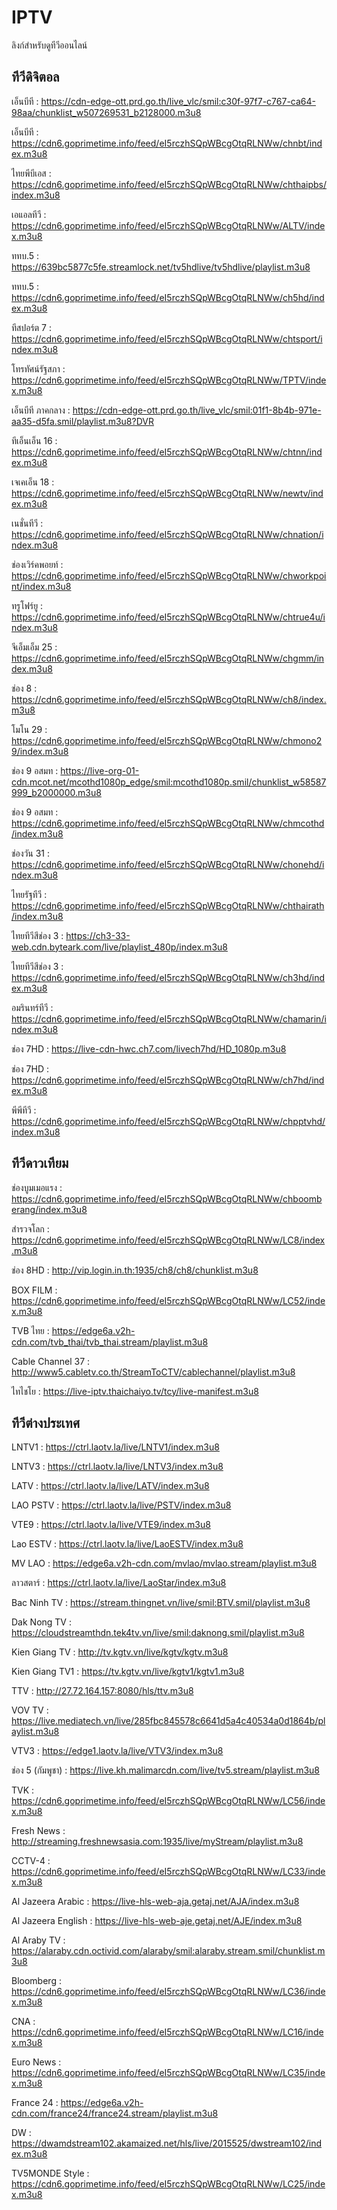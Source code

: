 # IPTV
ลิงก์สำหรับดูทีวีออนไลน์
## ทีวีดิจิตอล
เอ็นบีที : https://cdn-edge-ott.prd.go.th/live_vlc/smil:c30f-97f7-c767-ca64-98aa/chunklist_w507269531_b2128000.m3u8

เอ็นบีที : https://cdn6.goprimetime.info/feed/eI5rczhSQpWBcgOtqRLNWw/chnbt/index.m3u8

ไทยพีบีเอส : https://cdn6.goprimetime.info/feed/eI5rczhSQpWBcgOtqRLNWw/chthaipbs/index.m3u8

เอแอลทีวี : https://cdn6.goprimetime.info/feed/eI5rczhSQpWBcgOtqRLNWw/ALTV/index.m3u8

ททบ.5 : https://639bc5877c5fe.streamlock.net/tv5hdlive/tv5hdlive/playlist.m3u8

ททบ.5 : https://cdn6.goprimetime.info/feed/eI5rczhSQpWBcgOtqRLNWw/ch5hd/index.m3u8

ทีสปอร์ต 7 : https://cdn6.goprimetime.info/feed/eI5rczhSQpWBcgOtqRLNWw/chtsport/index.m3u8

โทรทัศน์รัฐสภา : https://cdn6.goprimetime.info/feed/eI5rczhSQpWBcgOtqRLNWw/TPTV/index.m3u8

เอ็นบีที ภาคกลาง : https://cdn-edge-ott.prd.go.th/live_vlc/smil:01f1-8b4b-971e-aa35-d5fa.smil/playlist.m3u8?DVR

ทีเอ็นเอ็น 16 : https://cdn6.goprimetime.info/feed/eI5rczhSQpWBcgOtqRLNWw/chtnn/index.m3u8

เจเคเอ็น 18 : https://cdn6.goprimetime.info/feed/eI5rczhSQpWBcgOtqRLNWw/newtv/index.m3u8

เนชั่นทีวี : https://cdn6.goprimetime.info/feed/eI5rczhSQpWBcgOtqRLNWw/chnation/index.m3u8

ช่องเวิร์คพอยท์ : https://cdn6.goprimetime.info/feed/eI5rczhSQpWBcgOtqRLNWw/chworkpoint/index.m3u8

ทรูโฟร์ยู : https://cdn6.goprimetime.info/feed/eI5rczhSQpWBcgOtqRLNWw/chtrue4u/index.m3u8

จีเอ็มเอ็ม 25 : https://cdn6.goprimetime.info/feed/eI5rczhSQpWBcgOtqRLNWw/chgmm/index.m3u8

ช่อง 8 : https://cdn6.goprimetime.info/feed/eI5rczhSQpWBcgOtqRLNWw/ch8/index.m3u8

โมโน 29 : https://cdn6.goprimetime.info/feed/eI5rczhSQpWBcgOtqRLNWw/chmono29/index.m3u8

ช่อง 9 อสมท : https://live-org-01-cdn.mcot.net/mcothd1080p_edge/smil:mcothd1080p.smil/chunklist_w58587999_b2000000.m3u8

ช่อง 9 อสมท : https://cdn6.goprimetime.info/feed/eI5rczhSQpWBcgOtqRLNWw/chmcothd/index.m3u8

ช่องวัน 31 : https://cdn6.goprimetime.info/feed/eI5rczhSQpWBcgOtqRLNWw/chonehd/index.m3u8

ไทยรัฐทีวี : https://cdn6.goprimetime.info/feed/eI5rczhSQpWBcgOtqRLNWw/chthairath/index.m3u8

ไทยทีวีสีช่อง 3 : https://ch3-33-web.cdn.byteark.com/live/playlist_480p/index.m3u8

ไทยทีวีสีช่อง 3 : https://cdn6.goprimetime.info/feed/eI5rczhSQpWBcgOtqRLNWw/ch3hd/index.m3u8

อมรินทร์ทีวี : https://cdn6.goprimetime.info/feed/eI5rczhSQpWBcgOtqRLNWw/chamarin/index.m3u8

ช่อง 7HD : https://live-cdn-hwc.ch7.com/livech7hd/HD_1080p.m3u8

ช่อง 7HD : https://cdn6.goprimetime.info/feed/eI5rczhSQpWBcgOtqRLNWw/ch7hd/index.m3u8

พีพีทีวี : https://cdn6.goprimetime.info/feed/eI5rczhSQpWBcgOtqRLNWw/chpptvhd/index.m3u8

## ทีวีดาวเทียม

ช่องบูมเมอแรง : https://cdn6.goprimetime.info/feed/eI5rczhSQpWBcgOtqRLNWw/chboomberang/index.m3u8

สำรวจโลก : https://cdn6.goprimetime.info/feed/eI5rczhSQpWBcgOtqRLNWw/LC8/index.m3u8

ช่อง 8HD : http://vip.login.in.th:1935/ch8/ch8/chunklist.m3u8

BOX FILM : https://cdn6.goprimetime.info/feed/eI5rczhSQpWBcgOtqRLNWw/LC52/index.m3u8

TVB ไทย : https://edge6a.v2h-cdn.com/tvb_thai/tvb_thai.stream/playlist.m3u8

Cable Channel 37 : http://www5.cabletv.co.th/StreamToCTV/cablechannel/playlist.m3u8

ไทไชโย : https://live-iptv.thaichaiyo.tv/tcy/live-manifest.m3u8

## ทีวีต่างประเทศ

LNTV1 : https://ctrl.laotv.la/live/LNTV1/index.m3u8

LNTV3 : https://ctrl.laotv.la/live/LNTV3/index.m3u8

LATV : https://ctrl.laotv.la/live/LATV/index.m3u8

LAO PSTV : https://ctrl.laotv.la/live/PSTV/index.m3u8

VTE9 : https://ctrl.laotv.la/live/VTE9/index.m3u8

Lao ESTV : https://ctrl.laotv.la/live/LaoESTV/index.m3u8

MV LAO : https://edge6a.v2h-cdn.com/mvlao/mvlao.stream/playlist.m3u8

ลาวสตาร์ : https://ctrl.laotv.la/live/LaoStar/index.m3u8

Bac Ninh TV : https://stream.thingnet.vn/live/smil:BTV.smil/playlist.m3u8

Dak Nong TV : https://cloudstreamthdn.tek4tv.vn/live/smil:daknong.smil/playlist.m3u8

Kien Giang TV : http://tv.kgtv.vn/live/kgtv/kgtv.m3u8

Kien Giang TV1 : https://tv.kgtv.vn/live/kgtv1/kgtv1.m3u8

TTV : http://27.72.164.157:8080/hls/ttv.m3u8

VOV TV : https://live.mediatech.vn/live/285fbc845578c6641d5a4c40534a0d1864b/playlist.m3u8

VTV3 : https://edge1.laotv.la/live/VTV3/index.m3u8

ช่อง 5 (กัมพูชา) : https://live.kh.malimarcdn.com/live/tv5.stream/playlist.m3u8

TVK : https://cdn6.goprimetime.info/feed/eI5rczhSQpWBcgOtqRLNWw/LC56/index.m3u8

Fresh News : http://streaming.freshnewsasia.com:1935/live/myStream/playlist.m3u8

CCTV-4 : https://cdn6.goprimetime.info/feed/eI5rczhSQpWBcgOtqRLNWw/LC33/index.m3u8

Al Jazeera Arabic : https://live-hls-web-aja.getaj.net/AJA/index.m3u8

Al Jazeera English : https://live-hls-web-aje.getaj.net/AJE/index.m3u8

Al Araby TV : https://alaraby.cdn.octivid.com/alaraby/smil:alaraby.stream.smil/chunklist.m3u8

Bloomberg : https://cdn6.goprimetime.info/feed/eI5rczhSQpWBcgOtqRLNWw/LC36/index.m3u8

CNA : https://cdn6.goprimetime.info/feed/eI5rczhSQpWBcgOtqRLNWw/LC16/index.m3u8

Euro News : https://cdn6.goprimetime.info/feed/eI5rczhSQpWBcgOtqRLNWw/LC35/index.m3u8

France 24 : https://edge6a.v2h-cdn.com/france24/france24.stream/playlist.m3u8

DW : https://dwamdstream102.akamaized.net/hls/live/2015525/dwstream102/index.m3u8

TV5MONDE Style : https://cdn6.goprimetime.info/feed/eI5rczhSQpWBcgOtqRLNWw/LC25/index.m3u8
